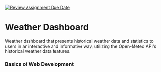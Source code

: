 [![Review Assignment Due Date](https://classroom.github.com/assets/deadline-readme-button-24ddc0f5d75046c5622901739e7c5dd533143b0c8e959d652212380cedb1ea36.svg)](https://classroom.github.com/a/uYrb0S5s)
# Weather Dashboard
Weather dashboard that presents historical weather data and statistics to users in an interactive and informative way, utilizing the Open-Meteo API's historical weather data features.

### Basics of Web Development
